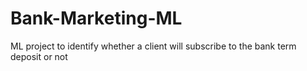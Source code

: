 # Bank-Marketing-ML
ML project to identify whether a client will subscribe to the bank term deposit or not
